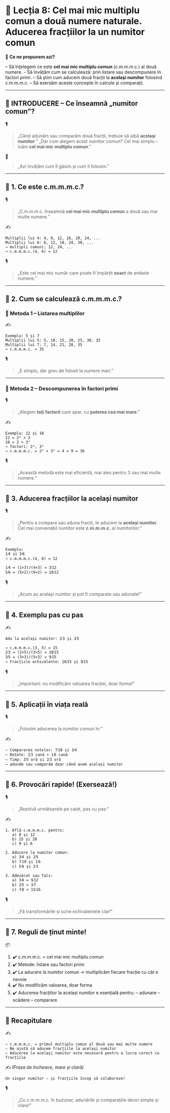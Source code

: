 # 📘 Lecția 8: Cel mai mic multiplu comun a două numere naturale. Aducerea fracțiilor la un numitor comun

🎯 **Ce ne propunem azi?**

– Să înțelegem ce este **cel mai mic multiplu comun** (c.m.m.m.c.) al două numere.
 – Să învățăm cum se calculează: prin listare sau descompunere în factori primi.
 – Să știm cum aducem două fracții la **același numitor** folosind c.m.m.m.c.
 – Să exersăm aceste concepte în calcule și comparații.

------

## 🔔 INTRODUCERE – Ce înseamnă „numitor comun”?

🎙️

> „Când adunăm sau comparăm două fracții, trebuie să aibă **același numitor**.”
>  „Dar cum alegem acest numitor comun? Cel mai simplu – luăm **cel mai mic multiplu comun**.”

🧠

> „Azi învățăm cum îl găsim și cum îl folosim.”

------

## 🔹 1. Ce este c.m.m.m.c.?

🎙️

> „C.m.m.m.c. înseamnă **cel mai mic multiplu comun** a două sau mai multe numere.”

✍️

```
Multiplii lui 4: 4, 8, 12, 16, 20, 24, ...  
Multiplii lui 6: 6, 12, 18, 24, 30, ...  
→ multipli comuni: 12, 24, ...  
→ c.m.m.m.c.(4, 6) = 12
```

🎙️

> „Este cel mai mic număr care poate fi împărțit **exact** de ambele numere.”

------

## 🔹 2. Cum se calculează c.m.m.m.c.?

### 🔸 Metoda 1 – Listarea multiplilor

✍️

```
Exemplu: 5 și 7  
Multiplii lui 5: 5, 10, 15, 20, 25, 30, 35  
Multiplii lui 7: 7, 14, 21, 28, 35  
→ c.m.m.m.c. = 35
```

🎙️

> „E simplu, dar greu de folosit la numere mari.”

------

### 🔸 Metoda 2 – Descompunerea în factori primi

🎙️

> „Alegem **toți factorii** care apar, cu **puterea cea mai mare**.”

✍️

```
Exemplu: 12 și 18  
12 = 2² × 3  
18 = 2 × 3²  
→ factori: 2², 3²  
→ c.m.m.m.c. = 2² × 3² = 4 × 9 = 36
```

🎙️

> „Această metodă este mai eficientă, mai ales pentru 3 sau mai multe numere.”

------

## 🔹 3. Aducerea fracțiilor la același numitor

🎙️

> „Pentru a compara sau aduna fracții, le aducem la **același numitor**.
>  Cel mai convenabil numitor este **c.m.m.m.c.** al numitorilor.”

✍️

```
Exemplu:  
1⁄4 și 5⁄6  
→ c.m.m.m.c.(4, 6) = 12

1⁄4 = (1×3)/(4×3) = 3⁄12  
5⁄6 = (5×2)/(6×2) = 10⁄12
```

🎙️

> „Acum au același numitor și pot fi comparate sau adunate!”

------

## 🔹 4. Exemplu pas cu pas

✍️

```
Adu la același numitor: 2⁄3 și 3⁄5

→ c.m.m.m.c.(3, 5) = 15  
2⁄3 = (2×5)/(3×5) = 10⁄15  
3⁄5 = (3×3)/(5×3) = 9⁄15
→ Fracțiile echivalente: 10⁄15 și 9⁄15
```

🎙️

> „Important: nu modificăm valoarea fracției, doar forma!”

------

## 🔹 5. Aplicații în viața reală

🎙️

> „Folosim aducerea la numitor comun în:”

✍️

```
– Compararea notelor: 7⁄10 și 3⁄4  
– Rețete: 2⁄3 cană + 1⁄6 cană  
– Timp: 3⁄5 oră și 2⁄3 oră  
→ adunăm sau comparăm doar când avem același numitor
```

------

## 🔹 6. Provocări rapide! (Exersează!)

🎙️

> „Rezolvă următoarele pe caiet, pas cu pas:”

✍️

```
1. Află c.m.m.m.c. pentru:
   a) 8 și 12  
   b) 15 și 20  
   c) 9 și 6

2. Aducere la numitor comun:
   a) 3⁄4 și 2⁄5  
   b) 7⁄10 și 1⁄6  
   c) 5⁄9 și 2⁄3

3. Adevărat sau fals:
   a) 3⁄4 = 9⁄12  
   b) 2⁄5 > 3⁄7  
   c) 7⁄8 < 15⁄16
```

🎙️

> „Fă transformările și scrie echivalentele clar!”

------

## 🔹 7. Reguli de ținut minte!

📦

1. ✔️ c.m.m.m.c. = cel mai mic multiplu comun
2. ✔️ Metode: listare sau factori primi
3. ✔️ La aducere la numitor comun → multiplicăm fiecare fracție cu cât e nevoie
4. ✔️ Nu modificăm valoarea, doar forma
5. ✔️ Aducerea fracțiilor la același numitor e esențială pentru:
    – adunare
    – scădere
    – comparare

------

## 🔁 Recapitulare

✍️

```
– c.m.m.m.c. = primul multiplu comun al două sau mai multe numere  
– Ne ajută să aducem fracțiile la același numitor  
– Aducerea la același numitor este necesară pentru a lucra corect cu fracțiile
```

✍️ *(Fraza de încheiere, mare și clară)*

```
Un singur numitor – și fracțiile încep să colaboreze!
```

🎙️

> „Cu c.m.m.m.c. în buzunar, adunările și comparațiile devin simple și clare!”